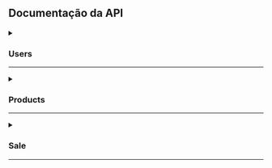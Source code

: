 ## Documentação da API

<details>
  <summary>
    <h3>Users</h3>
    <hr/>
  </summary>

  <h4>Faz login:</h4>

  ```http
    POST /login
  ```
  | Parâmetro   | Tipo       | Descrição                           |
  | :---------- | :--------- | :---------------------------------- |
  | `Auth` | `none` | Não é necessário autenticação com o token |

  ##### Exemplo de JSON Body request:
  ```
  {
    "email": "zebirita@email.com",
    "password": "$#zebirita#$"
  }
  ```
  <details>
    <summary>
      Exemplo de resposta
    </summary>

<pre><code>{
  "token": "eyJhbGciOiJIUzI1NiIsInR5cCI6IkpXVCJ9.eyJ1c2VySWQiOjMsIm5hbWUiOiJDbGllbnRlIFrDqSBCaXJpdGEiLCJlbWFpbCI6InplYmlyaXRhQGVtYWlsLmNvbSIsInJvbGUiOiJjdXN0b21lciIsImlhdCI6MTY2Njk2NjU3MSwiZXhwIjoxNjY3NTcxMzcxfQ.qDmsVguihxbfs1XPUedSC8beMMZfmxSvm91eOStZrFs",
  "id": 3,
  "name": "Cliente Zé Birita",
  "email": "zebirita@email.com",
  "role": "customer"
}</pre></code>

  </details>
  <hr/><br/>
  <h4>Trás todos os usuários:</h4>

  ```http
    GET /user/get-all
  ```

  | Parâmetro   | Tipo       | Descrição                           |
  | :---------- | :--------- | :---------------------------------- |
  | `Auth` | `none` | Não é necessário autenticação com o token |

  <details>
    <summary>
      Exemplo de resposta
    </summary>

<pre><code>[
  {
    "id": 1,
    "name": "Delivery App Admin",
    "email": "adm@deliveryapp.com",
    "password": "a4c86edecc5aee06eff8fdeda69e0d04",
    "role": "administrator"
  },
  {
    "id": 2,
    "name": "Fulana Pereira",
    "email": "fulana@deliveryapp.com",
    "password": "3c28d2b0881bf46457a853e0b07531c6",
    "role": "seller"
  },
  {
    "id": 3,
    "name": "Cliente Zé Birita",
    "email": "zebirita@email.com",
    "password": "1c37466c159755ce1fa181bd247cb925",
    "role": "customer"
  },
  {
    "id": 4,
    "name": "Marcilio da Silva Sauro",
    "email": "marcilio3@marcilio2.com",
    "password": "e10adc3949ba59abbe56e057f20f883e",
    "role": "customer"
  }
]</pre></code>

  </details>
  <hr/><br/>
  <h4>Cria um usuário:</h4>

  ```http
    POST /register
  ```
  | Parâmetro   | Tipo       | Descrição                           |
  | :---------- | :--------- | :---------------------------------- |
  | `Auth` | `none` | Não é necessário autenticação com o token |

  ##### Exemplo de JSON Body request:
  ```
  {
    "name": "Marcilio da Silva Sauro",
    "email": "marcilio3@marcilio2.com",
    "password": "123456"
  }
  ```
  <details>
    <summary>
      Exemplo de resposta
    </summary>

<pre><code>{
	"role": "customer",
	"id": 4,
	"name": "Marcilio da Silva Sauro",
	"email": "marcilio3@marcilio2.com"
}</pre></code>

  </details>
  <hr/><br/>
    <h4>Deleta um usuário:</h4>

  ```http
    DELETE /user/delete/{id}
  ```
  | Parâmetro   | Tipo       | Descrição                           |
  | :---------- | :--------- | :---------------------------------- |
  | `Auth` | `none` | Não é necessário autenticação com o token |
  | `id` | `string` | **Obrigatório.** O `id` do usuário a ser deletado |

  ##### Exemplo de JSON Body request:
  ```
  {
    "name": "Marcilio da Silva Sauro",
    "email": "marcilio3@marcilio2.com",
    "password": "123456"
  }
  ```
  <details>
    <summary>
      Exemplo de resposta
    </summary>

<pre><code>{
	"role": "customer",
	"id": 4,
	"name": "Marcilio da Silva Sauro",
	"email": "marcilio3@marcilio2.com"
}</pre></code>

  </details>
  <hr/><br/>
      <h4>O administrador cria um usuário com as roles "seller" ou "customer":</h4>

  ```http
    POST /admin/register
  ```
  | Parâmetro   | Tipo       | Descrição                           |
  | :---------- | :--------- | :---------------------------------- |
  | `Auth` | `string` | **Obrigatório.** Token gerado ao fazer login |

  ```
  {
    "name": "João da Silva Sauro",
    "email": "joaodasilva@sauro.com",
    "password": "123456",
    "role": "seller"
  }
  ```
  <details>
    <summary>
      Exemplo de resposta
    </summary>

<pre><code>{
	"id": 4,
	"name": "João da Silva Sauro",
	"email": "joaodasilva@sauro.com",
	"role": "seller"
}</pre></code>

  </details>
  <hr/><br/>
  <h4>O administrador deleta um usuário:</h4>
  
   ```http
    DELETE /admin/delete/{id}
  ```
  | Parâmetro   | Tipo       | Descrição                           |
  | :---------- | :--------- | :---------------------------------- |
  | `Auth` | `string` | **Obrigatório.** Token gerado ao fazer login |
  | `id` | `string` | **Obrigatório.** O `id` do usuário a ser deletado |
</details>

<details>
  <summary>
    <h3>Products</h3>
    <hr/>
  </summary>

  <h4>Trás todos os produtos:</h4>

  ```http
    GET /customer/products
  ```
  | Parâmetro   | Tipo       | Descrição                           |
  | :---------- | :--------- | :---------------------------------- |
  | `Auth` | `none` | Não é necessário autenticação com o token |


  <details>
    <summary>
      Exemplo de resposta
    </summary>

  <pre><code>[
    {
      "id": 1,
      "name": "Skol Lata 250ml",
      "price": "2.20",
      "urlImage": "http://localhost:3001/images/skol_lata_350ml.jpg"
    },
    {
      "id": 2,
      "name": "Heineken 600ml",
      "price": "7.50",
      "urlImage": "http://localhost:3001/images/heineken_600ml.jpg"
    },
    {
      "id": 3,
      "name": "Antarctica Pilsen 300ml",
      "price": "2.49",
      "urlImage": "http://localhost:3001/images/antarctica_pilsen_300ml.jpg"
    },
    {
      "id": 4,
      "name": "Brahma 600ml",
      "price": "7.50",
      "urlImage": "http://localhost:3001/images/brahma_600ml.jpg"
    },
    {
      "id": 5,
      "name": "Skol 269ml",
      "price": "2.19",
      "urlImage": "http://localhost:3001/images/skol_269ml.jpg"
    },
    {
      "id": 6,
      "name": "Skol Beats Senses 313ml",
      "price": "4.49",
      "urlImage": "http://localhost:3001/images/skol_beats_senses_313ml.jpg"
    },
    {
      "id": 7,
      "name": "Becks 330ml",
      "price": "4.99",
      "urlImage": "http://localhost:3001/images/becks_330ml.jpg"
    },
    {
      "id": 8,
      "name": "Brahma Duplo Malte 350ml",
      "price": "2.79",
      "urlImage": "http://localhost:3001/images/brahma_duplo_malte_350ml.jpg"
    },
    {
      "id": 9,
      "name": "Becks 600ml",
      "price": "8.89",
      "urlImage": "http://localhost:3001/images/becks_600ml.jpg"
    },
    {
      "id": 10,
      "name": "Skol Beats Senses 269ml",
      "price": "3.57",
      "urlImage": "http://localhost:3001/images/skol_beats_senses_269ml.jpg"
    },
    {
      "id": 11,
      "name": "Stella Artois 275ml",
      "price": "3.49",
      "urlImage": "http://localhost:3001/images/stella_artois_275ml.jpg"
    }
  ]</pre></code>

  </details>
  <hr/><br/>

  <h4>Trás um protudo:</h4>

  ```http
    GET /customer/products/{id}
  ```
  | Parâmetro   | Tipo       | Descrição                           |
  | :---------- | :--------- | :---------------------------------- |
  | `Auth` | `none` | Não é necessário autenticação com o token |
  | `id` | `string` | **Obrigatório.** O `id` do produto a ser trazido |


  <details>
    <summary>
      Exemplo de resposta
    </summary>

  <pre><code>{
    "id": 1,
    "name": "Skol Lata 250ml",
    "price": "2.20",
    "urlImage": "http://localhost:3001/images/skol_lata_350ml.jpg"
  }</pre></code>

  </details>
  <hr/><br/>
</details>

<details>
  <summary>
    <h3>Sale</h3>
    <hr/>
  </summary>

  <h4>Cria uma venda:</h4>

  ```http
    POST /customer/checkout
  ```
  | Parâmetro   | Tipo       | Descrição                           |
  | :---------- | :--------- | :---------------------------------- |
  | `Auth` | `string` | **Obrigatório.** Token gerado ao fazer login |
  
  ##### Exemplo de JSON Body request:
  ```
  {
    "userId": 3,
    "sellerId": 2,
    "totalPrice": 100,
    "deliveryAddress": "address",
    "deliveryNumber": "7",
    "products": [
      { "productId": 8, "quantity": 1 },
      { "productId": 3, "quantity": 10  },
      { "productId": 7, "quantity": 12  }
    ]
  }
  ```

  <details>
    <summary>
      Exemplo de resposta
    </summary>

<pre><code>{
  "status": "Pendente",
  "id": 6,
  "userId": 3,
  "sellerId": 2,
  "totalPrice": 100,
  "deliveryAddress": "address",
  "deliveryNumber": "7",
  "saleDate": "2022-09-30T00:43:24.473Z",
  "products": [
    {
      "quantity": 1,
      "saleId": 6,
      "name": "Brahma Duplo Malte 350ml",
      "price": "2.79"
    },
    {
      "quantity": 10,
      "saleId": 6,
      "name": "Antarctica Pilsen 300ml",
      "price": "2.49"
    },
    {
      "quantity": 12,
      "saleId": 6,
      "name": "Becks 330ml",
      "price": "4.99"
    }
  ]
}</pre></code>

  </details>
  <hr/><br/>
  
  <h4>Trás todas as vendas do vendedor:</h4>

  ```http
    GET /seller/orders/{id}
  ```
  | Parâmetro   | Tipo       | Descrição                           |
  | :---------- | :--------- | :---------------------------------- |
  | `Auth` | `string` | Não é necessário autenticação com o token |
  | `id` | `string` | **Obrigatório.** O `id` do vendedor |
  

  <details>
    <summary>
      Exemplo de resposta
    </summary>

<pre><code>[
	{
		"id": 1,
		"userId": 3,
		"sellerId": 2,
		"totalPrice": "100.00",
		"deliveryAddress": "address",
		"deliveryNumber": "7",
		"saleDate": "2022-10-28T21:25:27.000Z",
		"status": "Pendente"
	}
]</pre></code>

  </details>
  <hr/><br/>
  <h4>Trás todas as compras de um usuário:</h4>

  ```http
    GET /customer/orders/{id}
  ```
  | Parâmetro   | Tipo       | Descrição                           |
  | :---------- | :--------- | :---------------------------------- |
  | `Auth` | `string` | Não é necessário autenticação com o token |
  | `id` | `string` | **Obrigatório.** O `id` do usuário |
  

  <details>
    <summary>
      Exemplo de resposta
    </summary>

<pre><code>[
	{
		"id": 1,
		"userId": 3,
		"sellerId": 2,
		"totalPrice": "100.00",
		"deliveryAddress": "address",
		"deliveryNumber": "7",
		"saleDate": "2022-10-28T21:25:27.000Z",
		"status": "Pendente"
	}
]</pre></code>

  </details>
  <hr/>
  
  <h4>Trás uma venda com os produtos vendidos:</h4>

  ```http
    GET /orders/{id}
  ```
  | Parâmetro   | Tipo       | Descrição                           |
  | :---------- | :--------- | :---------------------------------- |
  | `Auth` | `string` | Não é necessário autenticação com o token |
  | `id` | `string` | **Obrigatório.** O `id` da venda |
  

  <details>
    <summary>
      Exemplo de resposta
    </summary>

<pre><code>{
	"id": 1,
	"userId": 3,
	"sellerId": 2,
	"totalPrice": "100.00",
	"deliveryAddress": "address",
	"deliveryNumber": "7",
	"saleDate": "2022-10-28T21:25:27.000Z",
	"status": "Pendente",
	"products": [
		{
			"id": 8,
			"name": "Brahma Duplo Malte 350ml",
			"price": "2.79",
			"quantity": 1
		},
		{
			"id": 3,
			"name": "Antarctica Pilsen 300ml",
			"price": "2.49",
			"quantity": 10
		},
		{
			"id": 7,
			"name": "Becks 330ml",
			"price": "4.99",
			"quantity": 12
		}
	]
}</pre></code>

  </details>
  <hr/><br/>
  
  <h4>Trás todas as vendas com os produdos:</h4>

  ```http
    GET /orders
  ```
  | Parâmetro   | Tipo       | Descrição                           |
  | :---------- | :--------- | :---------------------------------- |
  | `Auth` | `string` | Não é necessário autenticação com o token |
  

  <details>
    <summary>
      Exemplo de resposta
    </summary>

<pre><code>[
	{
		"id": 1,
		"userId": 3,
		"sellerId": 2,
		"totalPrice": "100.00",
		"deliveryAddress": "address",
		"deliveryNumber": "7",
		"saleDate": "2022-09-29T21:04:30.000Z",
		"status": "Pendente",
		"products": [
			{
				"id": 8,
				"name": "Brahma Duplo Malte 350ml",
				"price": "2.79",
				"quantity": 1
			},
			{
				"id": 3,
				"name": "Antarctica Pilsen 300ml",
				"price": "2.49",
				"quantity": 10
			},
			{
				"id": 7,
				"name": "Becks 330ml",
				"price": "4.99",
				"quantity": 12
			}
		]
	},
	{
		"id": 2,
		"userId": 3,
		"sellerId": 2,
		"totalPrice": "100.00",
		"deliveryAddress": "address",
		"deliveryNumber": "7",
		"saleDate": "2022-09-29T21:04:31.000Z",
		"status": "Pendente",
		"products": [
			{
				"id": 8,
				"name": "Brahma Duplo Malte 350ml",
				"price": "2.79",
				"quantity": 1
			},
			{
				"id": 3,
				"name": "Antarctica Pilsen 300ml",
				"price": "2.49",
				"quantity": 10
			},
			{
				"id": 7,
				"name": "Becks 330ml",
				"price": "4.99",
				"quantity": 12
			}
		]
	},
	{
		"id": 3,
		"userId": 3,
		"sellerId": 2,
		"totalPrice": "100.00",
		"deliveryAddress": "address",
		"deliveryNumber": "7",
		"saleDate": "2022-09-29T21:04:31.000Z",
		"status": "Pendente",
		"products": [
			{
				"id": 8,
				"name": "Brahma Duplo Malte 350ml",
				"price": "2.79",
				"quantity": 1
			},
			{
				"id": 3,
				"name": "Antarctica Pilsen 300ml",
				"price": "2.49",
				"quantity": 10
			},
			{
				"id": 7,
				"name": "Becks 330ml",
				"price": "4.99",
				"quantity": 12
			}
		]
	},
	{
		"id": 4,
		"userId": 3,
		"sellerId": 2,
		"totalPrice": "100.00",
		"deliveryAddress": "address",
		"deliveryNumber": "7",
		"saleDate": "2022-09-29T21:04:32.000Z",
		"status": "Pendente",
		"products": [
			{
				"id": 8,
				"name": "Brahma Duplo Malte 350ml",
				"price": "2.79",
				"quantity": 1
			},
			{
				"id": 3,
				"name": "Antarctica Pilsen 300ml",
				"price": "2.49",
				"quantity": 10
			},
			{
				"id": 7,
				"name": "Becks 330ml",
				"price": "4.99",
				"quantity": 12
			}
		]
	},
	{
		"id": 5,
		"userId": 3,
		"sellerId": 2,
		"totalPrice": "100.00",
		"deliveryAddress": "address",
		"deliveryNumber": "7",
		"saleDate": "2022-09-30T00:43:12.000Z",
		"status": "Pendente",
		"products": [
			{
				"id": 8,
				"name": "Brahma Duplo Malte 350ml",
				"price": "2.79",
				"quantity": 1
			},
			{
				"id": 3,
				"name": "Antarctica Pilsen 300ml",
				"price": "2.49",
				"quantity": 10
			},
			{
				"id": 7,
				"name": "Becks 330ml",
				"price": "4.99",
				"quantity": 12
			}
		]
	},
	{
		"id": 6,
		"userId": 3,
		"sellerId": 2,
		"totalPrice": "100.00",
		"deliveryAddress": "address",
		"deliveryNumber": "7",
		"saleDate": "2022-09-30T00:43:24.000Z",
		"status": "Pendente",
		"products": [
			{
				"id": 8,
				"name": "Brahma Duplo Malte 350ml",
				"price": "2.79",
				"quantity": 1
			},
			{
				"id": 3,
				"name": "Antarctica Pilsen 300ml",
				"price": "2.49",
				"quantity": 10
			},
			{
				"id": 7,
				"name": "Becks 330ml",
				"price": "4.99",
				"quantity": 12
			}
		]
	}
]</pre></code>

  </details>
  <hr/><br/>
</details>
